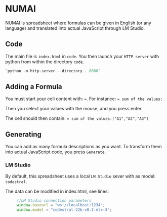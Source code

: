 # NUMAI
NUMAI is spreadsheet where formulas can be given in English (or any language) and translated into actual JavaScript through LM Studio.

## Code

The main file is `index.html` in `code`. You then launch your `HTTP server` with python from within the directory `code`.

```python
`python -m http.server --directory . 8080`
```

## Adding a Formula

You must start your cell content with: `=`.
    For instance: `= sum of the values:`

Then you select your values with the mouse, and you press enter. 

The cell should then contain: `= sum of the values:["A1","A2","A3"]`

## Generating

You can add as many formula descriptions as you want. To transform them into actual JavaScript code, you press `Generate`.

### LM Studio
 By default, this spreadsheet uses a local `LM Studio` sever with as model: `codestral`.

 The data can be modified in index.html, see lines:

 ```javascript
      //LM Studio connection parameters
      window.baseurl = "ws://localhost:1234";
      window.model = "codestral-22b-v0.1-mlx-3";

 ```
